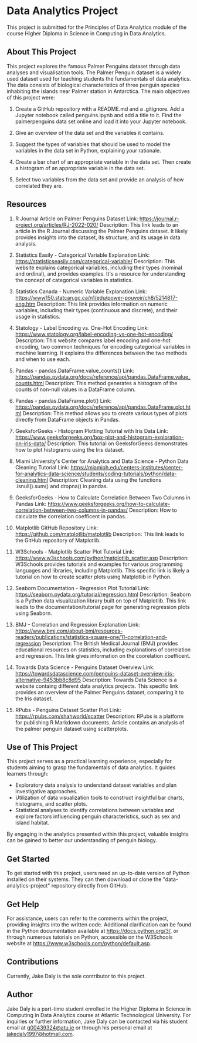 # Data Analytics Project

This project is submitted for the Principles of Data Analytics module of the course Higher Diploma in Science in Computing in Data Analytics.


## About This Project

This project explores the famous Palmer Penguins dataset through data analyses and visualisation tools. The Palmer Penguin dataset is a widely used dataset used for teaching students the fundamentals of data analytics. The data consists of biological characteristics of three penguin species inhabiting the islands near Palmer station in Antarctica. The main objectives of this project were:

1. Create a GitHub repository with a README.md and a .gitignore. Add a Jupyter notebook called penguins.ipynb and add a title to it. Find the palmerpenguins data set online and load it into your Jupyter notebook. 

2. Give an overview of the data set and the variables it contains.

3. Suggest the types of variables that should be used to model the variables in the data set in Python, explaining your rationale.

4. Create a bar chart of an appropriate variable in the data set. Then create a histogram of an appropriate variable in the data set.

5. Select two variables from the data set and provide an analysis of how correlated they are.

## Resources

1. R Journal Article on Palmer Penguins Dataset
Link: https://journal.r-project.org/articles/RJ-2022-020/
Description: This link leads to an article in the R Journal discussing the Palmer Penguins dataset. It likely provides insights into the dataset, its structure, and its usage in data analysis.

2. Statistics Easily - Categorical Variable Explanation
Link: https://statisticseasily.com/categorical-variable/
Description: This website explains categorical variables, including their types (nominal and ordinal), and provides examples. It's a resource for understanding the concept of categorical variables in statistics.

3. Statistics Canada - Numeric Variable Explanation
Link: https://www150.statcan.gc.ca/n1/edu/power-pouvoir/ch8/5214817-eng.htm
Description: This link provides information on numeric variables, including their types (continuous and discrete), and their usage in statistics.

4. Statology - Label Encoding vs. One-Hot Encoding
Link: https://www.statology.org/label-encoding-vs-one-hot-encoding/
Description: This website compares label encoding and one-hot encoding, two common techniques for encoding categorical variables in machine learning. It explains the differences between the two methods and when to use each.

5. Pandas - pandas.DataFrame.value_counts()
Link: https://pandas.pydata.org/docs/reference/api/pandas.DataFrame.value_counts.html
Description: This method generates a histogram of the counts of non-null values in a DataFrame column.

6. Pandas - pandas.DataFrame.plot()
Link: https://pandas.pydata.org/docs/reference/api/pandas.DataFrame.plot.html
Description: This method allows you to create various types of plots directly from DataFrame objects in Pandas.

5. GeeksforGeeks - Histogram Plotting Tutorial with Iris Data
Link: https://www.geeksforgeeks.org/box-plot-and-histogram-exploration-on-iris-data/
Description: This tutorial on GeeksforGeeks demonstrates how to plot histograms using the Iris dataset.

8. Miami University's Center for Analytics and Data Science - Python Data Cleaning Tutorial
Link: https://miamioh.edu/centers-institutes/center-for-analytics-data-science/students/coding-tutorials/python/data-cleaning.html
Description: Cleaning data using the functions .isnull().sum() and dropna() in pandas.

9. GeeksforGeeks - How to Calculate Correlation Between Two Columns in Pandas
Link: https://www.geeksforgeeks.org/how-to-calculate-correlation-between-two-columns-in-pandas/
Description: How to calculate the correlation coefficent in pandas.

10. Matplotlib GitHub Repository
Link: https://github.com/matplotlib/matplotlib
Description: This link leads to the GitHub repository of Matplotlib.

11. W3Schools - Matplotlib Scatter Plot Tutorial
Link: https://www.w3schools.com/python/matplotlib_scatter.asp
Description: W3Schools provides tutorials and examples for various programming languages and libraries, including Matplotlib. This specific link is likely a tutorial on how to create scatter plots using Matplotlib in Python.

12. Seaborn Documentation - Regression Plot Tutorial
Link: https://seaborn.pydata.org/tutorial/regression.html
Description: Seaborn is a Python data visualization library built on top of Matplotlib. This link leads to the documentation/tutorial page for generating regression plots using Seaborn.

13. BMJ - Correlation and Regression Explanation
Link: https://www.bmj.com/about-bmj/resources-readers/publications/statistics-square-one/11-correlation-and-regression
Description: The British Medical Journal (BMJ) provides educational resources on statistics, including explanations of correlation and regression. This link gives information on the coorelation coefficent.

14. Towards Data Science - Penguins Dataset Overview
Link: https://towardsdatascience.com/penguins-dataset-overview-iris-alternative-9453bb8c8d95
Description: Towards Data Science is a website containg different data analytics projects. This specific link provides an overview of the Palmer Penguins dataset, comparing it to the Iris dataset.

15. RPubs - Penguins Dataset Scatter Plot
Link: https://rpubs.com/shahworld/scatter
Description: RPubs is a platform for publishing R Markdown documents. Article contains an analysis of the palmer penguin dataset using scatterplots.

## Use of This Project

This project serves as a practical learning experience, especially for students aiming to grasp the fundamentals of data analytics. It guides learners through:

* Exploratory data analysis to understand dataset variables and plan investigative approaches.
* Utilization of data visualization tools to construct insightful bar charts, histograms, and scatter plots.
* Statistical analyses to identify correlations between variables and explore factors influencing penguin characteristics, such as sex and island habitat.

By engaging in the analytics presented within this project, valuable insights can be gained to better our understanding of penguin biology.

## Get Started

To get started with this project, users need an up-to-date version of Python installed on their systems. They can then download or clone the "data-analytics-project" repository directly from GitHub.


## Get Help

For assistance, users can refer to the comments within the project, providing insights into the written code. Additional clarification can be found in the Python documentation available at https://docs.python.org/3/, or through numerous tutorials on Python, accessible on the W3Schools website at https://www.w3schools.com/python/default.asp.

## Contributions

Currently, Jake Daly is the sole contributor to this project.


## Author

Jake Daly is a part-time student enrolled in the Higher Diploma in Science in Computing in Data Analytics course at Atlantic Technological University. For inquiries or further information, Jake Daly can be contacted via his student email at g00439324@atu.ie or through his personal email at jakedaly1997@hotmail.com.